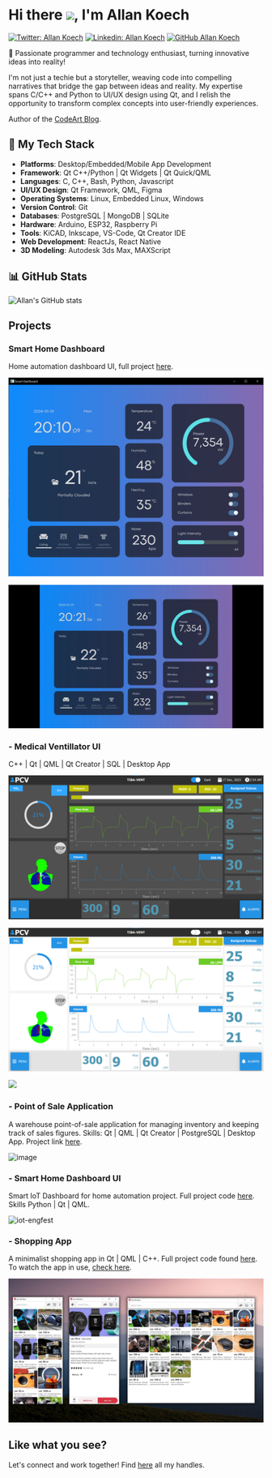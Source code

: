 # Hi there <img src="https://media.giphy.com/media/hvRJCLFzcasrR4ia7z/giphy.gif" width="25px">, I'm Allan Koech

[![Twitter: Allan Koech](https://img.shields.io/twitter/follow/allankoechke?style=social)](https://twitter.com/allankoechke)
[![Linkedin: Allan Koech](https://img.shields.io/badge/-Allan%20Koech-blue?style=flat-square&logo=Linkedin&logoColor=white&link=https://www.linkedin.com/in/allankoech/)](https://www.linkedin.com/in/allankoech/)
[![GitHub Allan Koech](https://img.shields.io/github/followers/allankoechke?label=follow&style=social)](https://github.com/allankoechke)

🚀 Passionate programmer and technology enthusiast, turning innovative ideas into reality!

I'm not just a techie but a storyteller, weaving code into compelling narratives that bridge the gap between ideas and reality. My expertise spans C/C++ and Python to UI/UX design using Qt, and I relish the opportunity to transform complex concepts into user-friendly experiences.

Author of the [CodeArt Blog](https://www.codeart.co.ke).

## 🔧 My Tech Stack

- **Platforms**: Desktop/Embedded/Mobile App Development
- **Framework**: Qt C++/Python | Qt Widgets | Qt Quick/QML
- **Languages**: C, C++, Bash, Python, Javascript
- **UI/UX Design**: Qt Framework, QML, Figma
- **Operating Systems**: Linux, Embedded Linux, Windows
- **Version Control**: Git
- **Databases**: PostgreSQL | MongoDB | SQLite
- **Hardware**: Arduino, ESP32, Raspberry Pi
- **Tools**: KiCAD, Inkscape, VS-Code, Qt Creator IDE
- **Web Development**: ReactJs, React Native
- **3D Modeling**: Autodesk 3ds Max, MAXScript

## 📊 GitHub Stats

![Allan's GitHub stats](https://github-readme-stats.vercel.app/api?username=allankoechke&show_icons=true&count_private=true)


## Projects
### Smart Home Dashboard
Home automation dashboard UI, full project [here](https://github.com/allankoechke/SmartHomeDashboardNew/).

![](https://github.com/allankoechke/SmartHomeDashboardNew/blob/1274e0045705207ce7e8b5fec9a8a28a4e32a968/screenshot.png)

![](https://github.com/allankoechke/SmartHomeDashboardNew/blob/1274e0045705207ce7e8b5fec9a8a28a4e32a968/screenshot.gif)

### - Medical Ventillator UI
C++ | Qt | QML | Qt Creator | SQL | Desktop App  

![](./assets/tibavent-dark.png) 

![](./assets/tibavent-light.png) 

![](./assets/tibavent-d.gif)

### - Point of Sale Application
A warehouse point-of-sale application for managing inventory and keeping track of sales figures. Skills: Qt | QML | Qt Creator | PostgreSQL | Desktop App. Project link [here](https://github.com/allankkoech/SalamaPOS).

<image src="https://user-images.githubusercontent.com/44490960/104890986-5f552180-5981-11eb-8578-43fc615dbf92.png" alt="image"/>

### - Smart Home Dashboard UI
Smart IoT Dashboard for home automation project. Full project code [here](https://github.com/allankkoech/engineering-festival-iot-ui/tree/master). Skills Python | Qt | QML.

![iot-engfest](https://user-images.githubusercontent.com/44490960/89357733-0c84f780-d6ca-11ea-9282-9698f8503ae6.png)

### - Shopping App
A minimalist shopping app in Qt | QML | C++. Full project code found [here](https://github.com/allankkoech/ShoppingAppQML/tree/master). To watch the app in use, [check here](https://x.com/allankkoech/status/1731091111555309675?s=20).

![shopping-app](https://github.com/allankkoech/ShoppingAppQML/blob/a4678a423c0efd20ea624ac67c1bce1ca9e19cb1/screenshots/snip.jpg)

## Like what you see?
Let's connect and work together! Find [here](https://linktr.ee/allankoech) all my handles.
